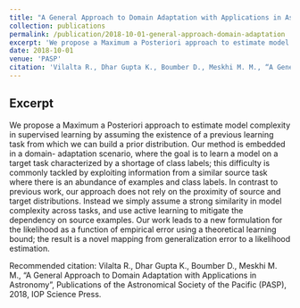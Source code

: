 ```yaml
---
title: "A General Approach to Domain Adaptation with Applications in Astronom3"
collection: publications
permalink: /publication/2018-10-01-general-approach-domain-adaptation
excerpt: 'We propose a Maximum a Posteriori approach to estimate model complexity in supervised learning by assuming the existence of a previous learning task from which we can build a prior distribution.'
date: 2018-10-01
venue: 'PASP'
citation: 'Vilalta R., Dhar Gupta K., Boumber D., Meskhi M. M., “A General Approach to Domain Adaptation with Applications in Astronomy”, Publications of the Astronomical Society of the Pacific (PASP), 2018, IOP Science Press.'
---
```

Excerpt
---
We propose a Maximum a Posteriori approach to
estimate model complexity in supervised learning by assuming
the existence of a previous learning task from which we can
build a prior distribution. Our method is embedded in a domain-
adaptation scenario, where the goal is to learn a model on
a target task characterized by a shortage of class labels; this
difficulty is commonly tackled by exploiting information from
a similar source task where there is an abundance of examples
and class labels. In contrast to previous work, our approach
does not rely on the proximity of source and target distributions.
Instead we simply assume a strong similarity in model complexity
across tasks, and use active learning to mitigate the dependency
on source examples. Our work leads to a new formulation
for the likelihood as a function of empirical error using a
theoretical learning bound; the result is a novel mapping from
generalization error to a likelihood estimation.

Recommended citation: Vilalta R., Dhar Gupta K., Boumber D., Meskhi M. M., “A General Approach to Domain Adaptation with Applications in Astronomy”, Publications of the Astronomical Society of the Pacific (PASP), 2018, IOP Science Press.
